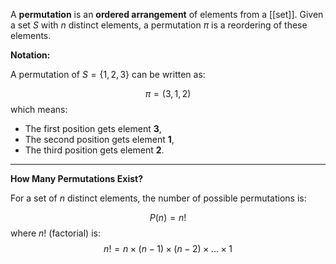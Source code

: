 A **permutation** is an **ordered arrangement** of elements from a [[set]]. Given a set $S$ with $n$ distinct elements, a permutation $\pi$ is a reordering of these elements.

**Notation:**

A permutation of $S = \{1, 2, 3\}$ can be written as:

$$\pi = (3, 1, 2)$$
which means:

- The first position gets element **3**,
- The second position gets element **1**,
- The third position gets element **2**.

---

**How Many Permutations Exist?**

For a set of $n$ distinct elements, the number of possible permutations is:

$$P(n) = n!$$
where $n!$ (factorial) is:
$$n! = n \times (n-1) \times (n-2) \times ... \times 1$$